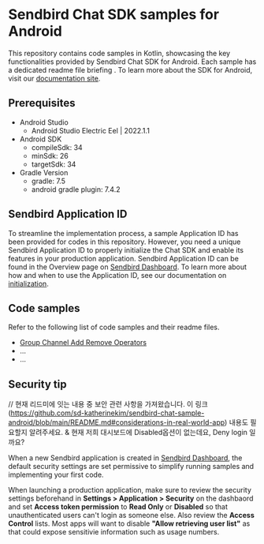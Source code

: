 # Sendbird Chat SDK samples for Android

This repository contains code samples in Kotlin, showcasing the key functionalities provided by Sendbird Chat SDK for Android. Each sample has a dedicated readme file briefing . To learn more about the SDK for Android, visit our [documentation site](https://sendbird.com/docs/chat/v4/android/overview).

## Prerequisites

+ Android Studio
  + Android Studio Electric Eel | 2022.1.1
+ Android SDK
    + compileSdk: 34
    + minSdk: 26
    + targetSdk: 34
+ Gradle Version
    + gradle: 7.5
    + android gradle plugin: 7.4.2

## Sendbird Application ID

To streamline the implementation process, a sample Application ID has been provided for codes in this repository. However, you need a unique Sendbird Application ID to properly initialize the Chat SDK and enable its features in your production application. Sendbird Application ID can be found in the Overview page on [Sendbird Dashboard](https://dashbaord.sendbird.com). To learn more about how and when to use the Application ID, see our documentation on [initialization](https://sendbird.com/docs/chat/v4/android/getting-started/send-first-message#2-get-started-3-step-3-initialize-the-chat-sdk).

## Code samples

Refer to the following list of code samples and their readme files.

- [Group Channel Add Remove Operators](./groupchannel-add-remove-operators/README.md)
- ...
- ...

## Security tip

// 현재 리드미에 잇는 내용 중 보안 관련 사항을 가져왔습니다. 이 링크(https://github.com/sd-katherinekim/sendbird-chat-sample-android/blob/main/README.md#considerations-in-real-world-app) 내용도 필요할지 알려주세요. & 현재 저희 대시보드에 Disabled옵션이 없는데요, Deny login 일까요?

When a new Sendbird application is created in [Sendbird Dashboard](https://dashbaord.sendbird.com), the default security settings are set permissive to simplify running samples and implementing your first code.

When launching a production application, make sure to review the security settings beforehand in **Settings > Application > Security** on the dashbaord and set **Access token permission** to **Read Only** or **Disabled** so that unauthenticated users can't login as someone else. Also review the **Access Control** lists. Most apps will want to disable **"Allow retrieving user list"** as that could expose sensitivie information such as usage numbers.
